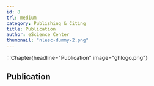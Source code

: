 ```yaml
---
id: 8
trl: medium
category: Publishing & Citing
title: Publication
author: eScience Center
thumbnail: "nlesc-dummy-2.png"
---
```


:::Chapter{headline="Publication" image="ghlogo.png"}
## Publication
